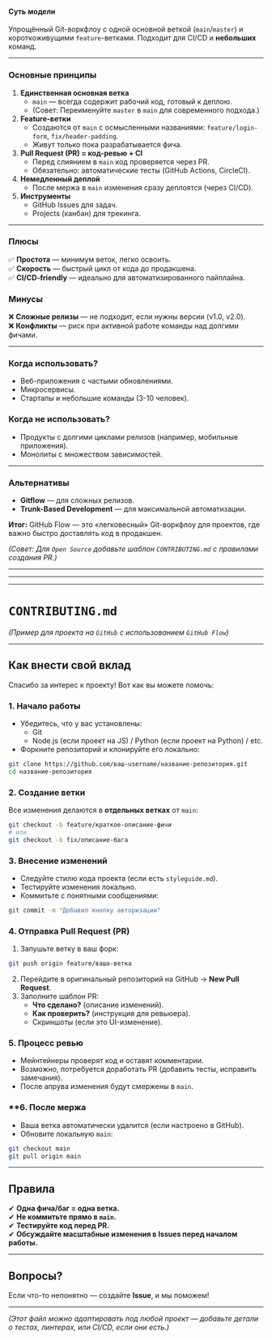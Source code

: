 #### **Суть модели**
Упрощённый Git-воркфлоу с одной основной веткой (`main`/`master`) и короткоживущими `feature`-ветками. Подходит для CI/CD и **небольших** команд.

---
### **Основные принципы**
1. **Единственная основная ветка**    
    - `main` — всегда содержит рабочий код, готовый к деплою.        
    - (Совет: Переименуйте `master` в `main` для современного подхода.)
2. **Feature-ветки**    
    - Создаются от `main` с осмысленными названиями: `feature/login-form`, `fix/header-padding`.        
    - Живут только пока разрабатывается фича.    
3. **Pull Request (PR) = код-ревью + CI**    
    - Перед слиянием в `main` код проверяется через PR.        
    - Обязательно: автоматические тесты (GitHub Actions, CircleCI).    
4. **Немедленный деплой**    
    - После мержа в `main` изменения сразу деплоятся (через CI/CD).    
5. **Инструменты**    
    - GitHub Issues для задач.        
    - Projects (канбан) для трекинга.

---
### **Плюсы**  
✅ **Простота** — минимум веток, легко освоить.  
✅ **Скорость** — быстрый цикл от кода до продакшена.  
✅ **CI/CD-friendly** — идеально для автоматизированного пайплайна.

### **Минусы**  
❌ **Сложные релизы** — не подходит, если нужны версии (v1.0, v2.0).  
❌ **Конфликты** — риск при активной работе команды над долгими фичами.

---
### **Когда использовать?**
- Веб-приложения с частыми обновлениями.    
- Микросервисы.    
- Стартапы и небольшие команды (3-10 человек).    

### **Когда не использовать?**
- Продукты с долгими циклами релизов (например, мобильные приложения).    
- Монолиты с множеством зависимостей.

---
### **Альтернативы**
- **Gitflow** — для сложных релизов.
- **Trunk-Based Development** — для максимальной автоматизации.

**Итог:** GitHub Flow — это «легковесный» Git-воркфлоу для проектов, где важно быстро доставлять код в продакшен.

_(Совет: Для `Open Source` добавьте шаблон `CONTRIBUTING.md` с правилами создания PR.)_

---
---
---
#  **`CONTRIBUTING.md`**

_(Пример для проекта на `GitHub` с использованием `GitHub Flow`)_

---

## **Как внести свой вклад**
Спасибо за интерес к проекту! Вот как вы можете помочь:

### **1. Начало работы**
- Убедитесь, что у вас установлены:    
    - Git        
    - Node.js (если проект на JS) / Python (если проект на Python) / etc.    
- Форкните репозиторий и клонируйте его локально:
```bash
git clone https://github.com/ваш-username/название-репозитория.git
cd название-репозитория
```

### **2. Создание ветки**
Все изменения делаются в **отдельных ветках** от `main`:
```bash
git checkout -b feature/краткое-описание-фичи  
# или  
git checkout -b fix/описание-бага  
```

### **3. Внесение изменений**
- Следуйте стилю кода проекта (если есть `styleguide.md`).    
- Тестируйте изменения локально.    
- Коммитьте с понятными сообщениями:
```bash
git commit -m "Добавил кнопку авторизации"
```

### **4. Отправка Pull Request (PR)**
1. Запушьте ветку в ваш форк:
```bash
git push origin feature/ваша-ветка
```
2. Перейдите в оригинальный репозиторий на GitHub → **New Pull Request**.
3. Заполните шаблон PR:
    - **Что сделано?** (описание изменений).
    - **Как проверить?** (инструкция для ревьюера).
    - Скриншоты (если это UI-изменение).

### **5. Процесс ревью**
- Мейнтейнеры проверят код и оставят комментарии.
- Возможно, потребуется доработать PR (добавить тесты, исправить замечания).
- После апрува изменения будут смержены в `main`.

### **6. После мержа
- Ваша ветка автоматически удалится (если настроено в GitHub).
- Обновите локальную `main`:
```bash
git checkout main
git pull origin main
```

---
## **Правила**
✔ **Одна фича/баг = одна ветка.**  
✔ **Не коммитьте прямо в `main`.**  
✔ **Тестируйте код перед PR.**  
✔ **Обсуждайте масштабные изменения в Issues перед началом работы.**

---
## **Вопросы?**
Если что-то непонятно — создайте **Issue**, и мы поможем!

---

_(Этот файл можно адаптировать под любой проект — добавьте детали о тестах, линтерах, или CI/CD, если они есть.)_
